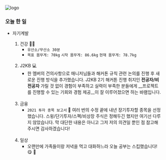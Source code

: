 ![logo](https://user-images.githubusercontent.com/61633137/102871498-daf6a800-4481-11eb-9c82-13601f4f8e32.png)

### 오늘 한 일

- 자기계발

  1. 건강 :running_man:
     - `유산소/무산소 30분`
     - `목표 몸무게: 70kg`
       `시작 몸무게: 86.6kg`
       `현재 몸무게: 78.7kg`

  <br>

  2. J2KB :computer:
     - 한 멤버의 건의사항으로 매니저님들과 해커톤 규칙 관련 논의를 진행 후 새로운 진행 방식을 추가했습니다.
       J2KB 2기 해커톤 진행 취지인 __전공자/비전공자__ 가릴 것 없이 경험이 부족하고 실력이 부족한 분들에게 __프로젝트를 진행할 수 있는 기회와 경험 제공__이 잘 이루어졌으면 하는 바램입니다.

  <br>

  3. 금융
     - `2021 투자 종목 보고서` :money_with_wings:
       여러 번의 수정 끝에 내년 장기투자할 종목을 선정했습니다. 
       스윙/단기투자/스펙/비상장 주식은 정해두긴 했지만 여기선 다루지 않았습니다.
       막 대단한 내용은 아니고 그저 저의 의견일 뿐인 점 참고해주시면 감사하겠습니다!

  <br>

  4. 일상
     - 오랜만에 가족들이랑 저녁을 먹고 대화하느라 오늘 공부는 스킵했습니다! :yum: :rice: ​​ 

  <br>


